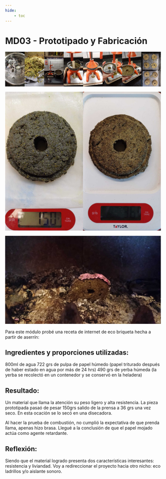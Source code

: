 ```yaml
---
hide:
    - toc
---
```


# MD03 - Prototipado y Fabricación

![](../images/MD03/md03_1.jpg)

![](../images/MD03/md03_2.jpg)

![](../images/MD03/md03_3.jpg)


Para este módulo probé una receta de internet de eco briqueta hecha a partir de aserrín:

## Ingredientes y proporciones utilizadas:

800ml de agua
722 grs de pulpa de papel húmedo (papel triturado después de haber estado en agua por más de 24 hrs)
490 grs de yerba húmeda (la yerba se recolectó en un contenedor y se conservó en la heladera)


## Resultado:

Un material que llama la atención su peso ligero y alta resistencia. La pieza prototipada pasaó de pesar 150grs salido de la prensa a 36 grs una vez seco. En esta ocación se lo secó en una disecadora.

Al hacer la prueba de combustión, no cumplió la expectativa de que prenda llama, apenas hizo brasa. Llegué a la conclusión de que el papel mojado actúa como agente retardante.

## Reflexión:

Siendo que el material logrado presenta dos características interesantes: resistencia y liviandad. Voy a redireccionar el proyecto hacia otro nicho: eco ladrillos y/o aislante sonoro.

